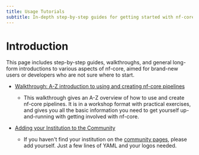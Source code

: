 ```yaml
---
title: Usage Tutorials
subtitle: In-depth step-by-step guides for getting started with nf-core
---
```


# Introduction

This page includes step-by-step guides, walkthroughs, and general long-form introductions to various aspects of nf-core, aimed for brand-new users or developers who are not sure where to start.

- [Walkthrough: A-Z introduction to using and creating nf-core pipelines](tutorials/nf_core_tutorial.md)
  - This walkthrough gives an A-Z overview of how to use and create nf-core pipelines. It is in a workshop format with practical exercises, and gives you all the basic information you need to get yourself up-and-running with getting involved with nf-core.

- [Adding your Institution to the Community](https://github.com/nf-core/nf-co.re/edit/medulka-patch-2/markdown/usage/tutorials/institution.md)
  - If you haven't find your institution on the [community pages](https://nf-co.re/community), please add yourself. Just a few lines of YAML and your logos needed.
